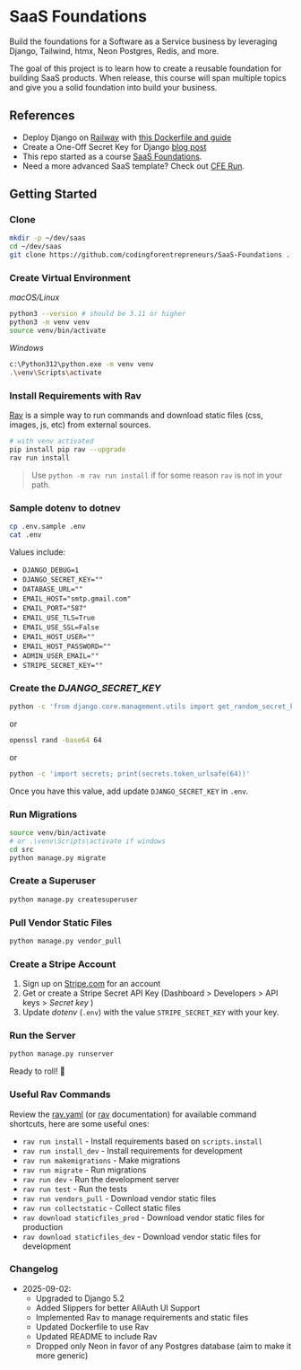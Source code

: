 # SaaS Foundations

Build the foundations for a Software as a Service business by leveraging Django, Tailwind, htmx, Neon Postgres, Redis, and more.

The goal of this project is to learn how to create a reusable foundation for building SaaS products. When release, this course will span multiple topics and give you a solid foundation into build your business.


## References

- Deploy Django on [Railway](https://kirr.co/qysgeu) with [this Dockerfile and guide](https://www.codingforentrepreneurs.com/blog/deploy-django-on-railway-with-this-dockerfile/)
- Create a One-Off Secret Key for Django [blog post](https://www.codingforentrepreneurs.com/blog/create-a-one-off-django-secret-key/)
- This repo started as a course [SaaS Foundations](https://www.codingforentrepreneurs.com/courses/saas-foundations).
- Need a more advanced SaaS template? Check out [CFE Run](https://run.codingforentrepreneurs.com/).


## Getting Started

### Clone
```bash
mkdir -p ~/dev/saas
cd ~/dev/saas
git clone https://github.com/codingforentrepreneurs/SaaS-Foundations .
```

### Create Virtual Environment

*macOS/Linux*
```bash
python3 --version # should be 3.11 or higher
python3 -m venv venv
source venv/bin/activate
```

*Windows*
```bash
c:\Python312\python.exe -m venv venv
.\venv\Scripts\activate
```

### Install Requirements with Rav
[Rav](https://github.com/jmitchel3/rav) is a simple way to run commands and download static files (css, images, js, etc) from external sources.

```bash
# with venv activated
pip install pip rav --upgrade
rav run install
```
> Use `python -m rav run install` if for some reason `rav` is not in your path.

### Sample dotenv to dotnev

```bash
cp .env.sample .env
cat .env
```
Values include:
- `DJANGO_DEBUG=1`
- `DJANGO_SECRET_KEY=""`
- `DATABASE_URL=""`
- `EMAIL_HOST="smtp.gmail.com"`
- `EMAIL_PORT="587"`
- `EMAIL_USE_TLS=True`
- `EMAIL_USE_SSL=False`
- `EMAIL_HOST_USER=""`
- `EMAIL_HOST_PASSWORD=""`
- `ADMIN_USER_EMAIL=""`
- `STRIPE_SECRET_KEY=""`


### Create the _DJANGO_SECRET_KEY_

```bash
python -c 'from django.core.management.utils import get_random_secret_key; print(get_random_secret_key())'
```
or
```bash
openssl rand -base64 64
```
or
```bash
python -c 'import secrets; print(secrets.token_urlsafe(64))'
```

Once you have this value, add update `DJANGO_SECRET_KEY` in `.env`.


### Run Migrations

```bash
source venv/bin/activate 
# or .\venv\Scripts\activate if windows
cd src
python manage.py migrate
```

### Create a Superuser

```bash
python manage.py createsuperuser
```

### Pull Vendor Static Files

```bash
python manage.py vendor_pull
```


### Create a Stripe Account

1. Sign up on [Stripe.com](https://www.stripe.com) for an account
2. Get or create a Stripe Secret API Key (Dashboard > Developers > API keys > _Secret key_ )
3. Update _dotenv_ (`.env`) with the value `STRIPE_SECRET_KEY` with your key.


### Run the Server

```bash
python manage.py runserver
```

Ready to roll! 🚀


### Useful Rav Commands

Review the [rav.yaml](./rav.yaml) (or [rav](https://github.com/jmitchel3/rav) documentation) for available command shortcuts, here are some useful ones:

- `rav run install` - Install requirements based on `scripts.install`
- `rav run install_dev` - Install requirements for development
- `rav run makemigrations` - Make migrations
- `rav run migrate` - Run migrations
- `rav run dev` - Run the development server
- `rav run test` - Run the tests
- `rav run vendors_pull` - Download vendor static files
- `rav run collectstatic` - Collect static files
- `rav download staticfiles_prod` - Download vendor static files for production
- `rav download staticfiles_dev` - Download vendor static files for development



### Changelog

- 2025-09-02: 
  - Upgraded to Django 5.2
  - Added Slippers for better AllAuth UI Support
  - Implemented Rav to manage requirements and static files
  - Updated Dockerfile to use Rav
  - Updated README to include Rav
  - Dropped only Neon in favor of any Postgres database (aim to make it more generic)